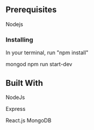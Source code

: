 ﻿

## Prerequisites
Nodejs

### Installing

In your terminal, run "npm install"

mongod
npm run start-dev


## Built With
NodeJs

Express

React.js
MongoDB
